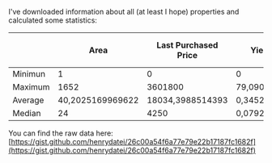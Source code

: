 I've downloaded information about all (at least I hope) properties and calculated some statistics:

|         | Area             | Last Purchased Price | Yield per Hour    | Price            | Teleport Price   | Return of Investment (original Price) | Return of Investment (Last Purchased Price) | Price Increase     |
|---------|------------------|----------------------|-------------------|------------------|------------------|---------------------------------------|---------------------------------------------|--------------------|
| Minimun | 1                | 0                    | 0                 | 0                | 20               | 3,77358472642473                      | 3,77358472642473                            | -1                 |
| Maximum | 1652             | 3601800              | 79,0900037565733  | 100000000        | 4079506792105109 | 3267973700,98873                      | 1754399,91667185                            | 0,250017362316828  |
| Average | 40,2025169969622 | 18034,3988514393     | 0,345295754170088 | 119777,751267178 | 295060523128,237 | 1005450,22247367                      | 58754,4291110813                            | -0,147131193369898 |
| Median  | 24               | 4250                 | 0,079200003761798 | 5440             | 40               | 49999,9976251276                      | 49999,9976251276                            | 0                  |

You can find the raw data here: [https://gist.github.com/henrydatei/26c00a54f6a77e79e22b17187fc1682f](https://gist.github.com/henrydatei/26c00a54f6a77e79e22b17187fc1682f)
